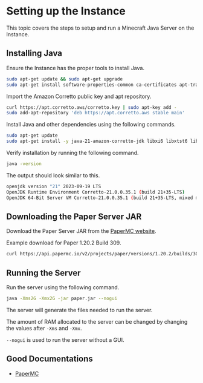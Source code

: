 # Setting up the Instance

This topic covers the steps to setup and run a Minecraft Java Server on the Instance.

## Installing Java

Ensure the Instance has the proper tools to install Java.

```bash
sudo apt-get update && sudo apt-get upgrade
sudo apt-get install software-properties-common ca-certificates apt-transport-https gnupg curl
```

Import the Amazon Corretto public key and apt repository.

```bash
curl https://apt.corretto.aws/corretto.key | sudo apt-key add -
sudo add-apt-repository 'deb https://apt.corretto.aws stable main'
```

Install Java and other dependencies using the following commands.

```bash
sudo apt-get update
sudo apt-get install -y java-21-amazon-corretto-jdk libxi6 libxtst6 libxrender1
```

Verify installation by running the following command.

```bash
java -version
```

The output should look similar to this.

```bash
openjdk version "21" 2023-09-19 LTS
OpenJDK Runtime Environment Corretto-21.0.0.35.1 (build 21+35-LTS)
OpenJDK 64-Bit Server VM Corretto-21.0.0.35.1 (build 21+35-LTS, mixed mode, sharing)
```

## Downloading the Paper Server JAR

Download the Paper Server JAR from the [PaperMC website](https://papermc.io/downloads).

Example download for Paper 1.20.2 Build 309.

```bash
curl https://api.papermc.io/v2/projects/paper/versions/1.20.2/builds/309/downloads/paper-1.20.2-309.jar > paper.jar
```

## Running the Server

Run the server using the following command.

```bash
java -Xms2G -Xmx2G -jar paper.jar --nogui
```

The server will generate the files needed to run the server.

The amount of RAM allocated to the server can be changed by changing the values after `-Xms` and `-Xmx`.

`--nogui` is used to run the server without a GUI.

## Good Documentations

- [PaperMC](https://docs.papermc.io/paper)
